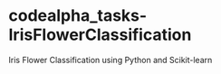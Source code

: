 # codealpha_tasks-IrisFlowerClassification
Iris Flower Classification using Python and Scikit-learn
